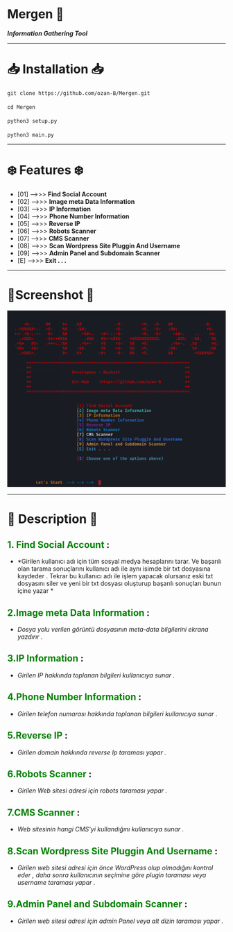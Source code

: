# Mergen :link:	

__*Information Gathering Tool*__


*************

# :inbox_tray: Installation :inbox_tray:

    git clone https://github.com/ozan-B/Mergen.git

    cd Mergen

    python3 setup.py

    python3 main.py


****************
# :snowflake:	 Features :snowflake:	



- [01]  -->>>  **Find Social Account**
- [02]  -->>>  **Image meta Data Information**
- [03]  -->>>  **IP Information**
- [04]  -->>>  **Phone Number Information**
- [05]  -->>>  **Reverse IP**
- [06]  -->>>  **Robots Scanner**
- [07]  -->>>  **CMS Scanner**
- [08]  -->>>  **Scan Wordpress Site Pluggin And Username**
- [09]  -->>>  **Admin Panel and Subdomain Scanner**
- [E]  -->>>  **Exit . . .**
********

# :camera_flash:Screenshot   :camera_flash:
<img src="Screenshot_2024-03-10_08-02-56.png" alt="alt yazı" width="720">

*********



# :pencil: Description :pencil:

## **<span style="color:green">1. Find Social Account** :</span>   
* *Girilen kullanıcı adı  için tüm sosyal medya hesaplarını tarar. Ve başarılı olan  tarama sonuçlarını kullanıcı adı ile aynı isimde bir txt dosyasına kaydeder . Tekrar bu kullanıcı adı ile işlem yapacak olursanız eski txt dosyasını siler ve yeni bir txt dosyası oluşturup başarılı sonuçları bunun içine yazar  *



## **<span style="color:green">2.Image meta Data Information** :</span>   

*  *Dosya yolu verilen görüntü dosyasının meta-data bilgilerini ekrana yazdırır .*


## **<span style="color:green">3.IP Information** :</span> 
*   *Girilen IP hakkında toplanan bilgileri kullanıcıya sunar .*


## **<span style="color:green">4.Phone Number Information** :</span>
*   *Girilen telefon numarası hakkında toplanan bilgileri kullanıcıya sunar .* 

## **<span style="color:green">5.Reverse IP** :</span>    
*  *Girilen domain hakkında reverse Ip taraması yapar .*


## **<span style="color:green">6.Robots Scanner** :</span> 
*   *Girilen Web sitesi adresi için robots taraması yapar .*


## **<span style="color:green">7.CMS Scanner** :</span>  

*  *Web sitesinin hangi CMS'yi kullandığını kullanıcıya sunar .*


## **<span style="color:green">8.Scan Wordpress Site Pluggin And Username** :</span>   

*   *Girilen web sitesi adresi için önce WordPress olup olmadığını kontrol eder , daha sonra kullanıcının seçimine göre plugin taraması veya username taraması yapar .*


## **<span style="color:green">9.Admin Panel and Subdomain Scanner** :</span>     
*   *Girilen web sitesi adresi için admin Panel veya alt dizin taraması yapar .*

